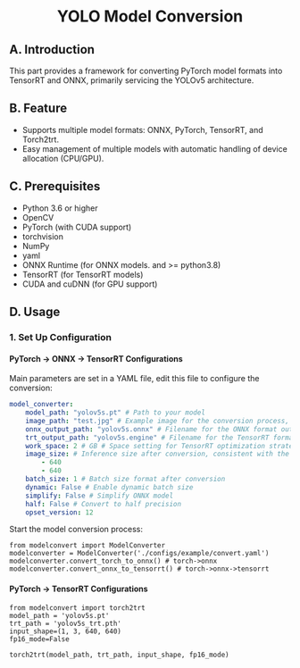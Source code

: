 # <div align="center"> YOLO Model Conversion </div>

## A. Introduction
This part provides a framework for converting PyTorch model formats into TensorRT and ONNX, primarily servicing the YOLOv5 architecture.

## B. Feature
- Supports multiple model formats: ONNX, PyTorch, TensorRT, and Torch2trt.
- Easy management of multiple models with automatic handling of device allocation (CPU/GPU).

## C. Prerequisites
- Python 3.6 or higher
- OpenCV
- PyTorch (with CUDA support)
- torchvision
- NumPy
- yaml
- ONNX Runtime (for ONNX models. and >= python3.8)
- TensorRT (for TensorRT models)
- CUDA and cuDNN (for GPU support)

## D. Usage
### 1. Set Up Configuration
#### PyTorch -> ONNX -> TensorRT Configurations
Main parameters are set in a YAML file, edit this file to configure the conversion:
```YAML
model_converter:
    model_path: "yolov5s.pt" # Path to your model
    image_path: "test.jpg" # Example image for the conversion process, optional
    onnx_output_path: "yolov5s.onnx" # Filename for the ONNX format output
    trt_output_path: "yolov5s.engine" # Filename for the TensorRT format output
    work_space: 2 # GB # Space setting for TensorRT optimization strategy
    image_size: # Inference size after conversion, consistent with the original model
        - 640 
        - 640
    batch_size: 1 # Batch size format after conversion
    dynamic: False # Enable dynamic batch size
    simplify: False # Simplify ONNX model
    half: False # Convert to half precision
    opset_version: 12
```
Start the model conversion process:
```python=
from modelconvert import ModelConverter
modelconverter = ModelConverter('./configs/example/convert.yaml')
modelconverter.convert_torch_to_onnx() # torch->onnx
modelconverter.convert_onnx_to_tensorrt() # torch->onnx->tensorrt
```
#### PyTorch -> TensorRT Configurations
```python=
from modelconvert import torch2trt
model_path = 'yolov5s.pt'
trt_path = 'yolov5s_trt.pth'
input_shape=(1, 3, 640, 640)
fp16_mode=False

torch2trt(model_path, trt_path, input_shape, fp16_mode)
```